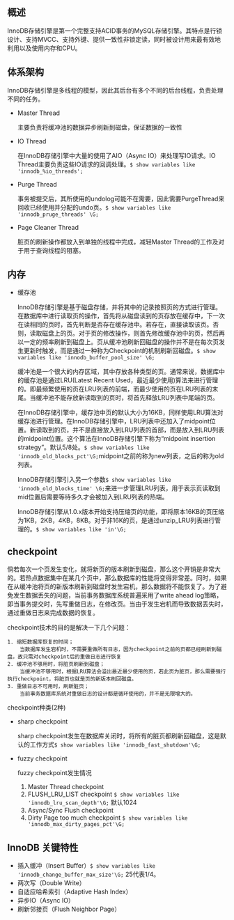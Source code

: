 ## 概述
InnoDB存储引擎是第一个完整支持ACID事务的MySQL存储引擎。其特点是行锁设计、支持MVCC、支持外键、提供一致性非锁定读，同时被设计用来最有效地利用以及使用内存和CPU。

## 体系架构
InnoDB存储引擎是多线程的模型，因此其后台有多个不同的后台线程，负责处理不同的任务。

- Master Thread

    主要负责将缓冲池的数据异步刷新到磁盘，保证数据的一致性

- IO Thread

    在InnoDB存储引擎中大量的使用了AIO（Async IO）来处理写IO请求。IO Thread主要负责这些IO请求的回调处理。`$ show variables like 'innodb_%io_threads';`

- Purge Thread

    事务被提交后，其所使用的undolog可能不在需要，因此需要PurgeThread来回收已经使用并分配的undo页。`$ show variables like 'innodb_pruge_threads' \G;`

- Page Cleaner Thread

    脏页的刷新操作都放入到单独的线程中完成，减轻Master Thread的工作及对于用于查询线程的阻塞。


## 内存

- 缓存池

    InnoDB存储引擎是基于磁盘存储，并将其中的记录按照页的方式进行管理。在数据库中进行读取页的操作，首先将从磁盘读到的页存放在缓存中，下一次在读相同的页时，首先判断是否存在缓存池中。若存在，直接读取该页。否则，读取磁盘上的页。对于页的修改操作，则首先修改缓存池中的页，然后再以一定的频率刷新到磁盘上。页从缓冲池刷新回磁盘的操作并不是在每次页发生更新时触发，而是通过一种称为Checkpoint的机制刷新回磁盘。`$ show variables like 'innodb_buffer_pool_size' \G;`

    缓冲池是一个很大的内存区域，其中存放各种类型的页。通常来说，数据库中的缓存池是通过LRU(Latest Recent Used，最近最少使用)算法来进行管理的。即最频繁使用的页在LRU列表的前端，而最少使用的页在LRU列表的末尾。当缓冲池不能存放新读取到的页时，将首先释放LRU列表中尾端的页。

    在InnoDB存储引擎中，缓存池中页的默认大小为16KB，同样使用LRU算法对缓存池进行管理。在InnoDB存储引擎中，LRU列表中还加入了midpoint位置。新读取到的页，并不是直接放入到LRU列表的首部，而是放入到LRU列表的midpoint位置。这个算法在InnoDB存储引擎下称为“midpoint insertion strategy”。默认5/8处。`$ show variables like 'innodb_old_blocks_pct'\G;`midpoint之前的称为new列表，之后的称为old列表。

    InnoDB存储引擎引入另一个参数`$ show variables like 'innodb_old_blocks_time' \G;`来进一步管理LRU列表，用于表示页读取到mid位置后需要等待多久才会被加入到LRU列表的热端。

    InnoDB存储引擎从1.0.x版本开始支持压缩页的功能，即将原本16KB的页压缩为1KB，2KB，4KB，8KB。对于非16K的页，是通过unzip_LRU列表进行管理的。`$ show variables like 'in'\G;`

## checkpoint

倘若每次一个页发生变化，就将新页的版本刷新到磁盘，那么这个开销是非常大的。若热点数据集中在某几个页中，那么数据库的性能将变得非常差。同时，如果在从缓冲池将页的新版本刷新到磁盘时发生宕机，那么数据将不能恢复了。为了避免发生数据丢失的问题，当前事务数据库系统普遍采用了write ahead log策略，即当事务提交时，先写重做日志，在修改页。当由于发生宕机而导致数据丢失时，通过重做日志来完成数据的恢复。

checkpoint技术的目的是解决一下几个问题：

    1. 缩短数据库恢复的时间；
        当数据库发生宕机时，不需要重做所有日志，因为checkpoint之前的页都已经刷新到磁盘。故只需对checkpoint后的重做日志进行恢复
    2. 缓冲池不够用时，将脏页刷新到磁盘；
        当缓冲池不够用时，根据LRU算法会溢出最近最少使用的页，若此页为脏页，那么需要强行执行checkpoint，将脏页也就是页的新版本刷回磁盘。
    3. 重做日志不可用时，刷新脏页；
        当前事务数据库系统对重做日志的设计都是循环使用的，并不是无限增大的。

checkpoint种类(2种)

- sharp checkpoint

    sharp checkpoint发生在数据库关闭时，将所有的脏页都刷新回磁盘，这是默认的工作方式`$ show variables like 'innodb_fast_shutdown'\G;`

- fuzzy checkpoint

    fuzzy checkpoint发生情况

    1. Master Thread checkpoint
    2. FLUSH_LRU_LIST checkpoint `$ show variables like 'innodb_lru_scan_depth'\G;` 默认1024
    3. Async/Sync Flush checkpoint 
    4. Dirty Page too much checkpoint `$ show variables like 'innodb_max_dirty_pages_pct'\G;`

## InnoDB 关键特性

- 插入缓冲（Insert Buffer）`$ show variables like 'innodb_change_buffer_max_size'\G;` 25代表1/4。
- 两次写（Double Write）
- 自适应哈希索引（Adaptive Hash Index）
- 异步IO（Async IO）
- 刷新邻接页（Flush Neighbor Page）
